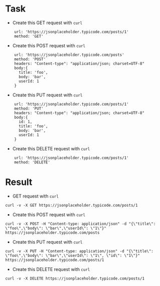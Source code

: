 
# Task 

* Create this GET request with `curl`
```
    url: 'https://jsonplaceholder.typicode.com/posts/1'
    method: 'GET'
```

* Create this POST request with `curl`
```
    url: 'https://jsonplaceholder.typicode.com/posts'
    method: 'POST'
    headers: "Content-type": "application/json; charset=UTF-8"
    body:{
      title: 'foo',
      body: 'bar',
      userId: 1
    }
```


* Create this PUT request with `curl`
```
    url: 'https://jsonplaceholder.typicode.com/posts/1'
    method: 'PUT'
    headers: "Content-type": "application/json; charset=UTF-8"
    body:{
      id: 1,
      title: 'foo',
      body: 'bar',
      userId: 1
    }
```
  
* Create this DELETE request with `curl`
```
    url: 'https://jsonplaceholder.typicode.com/posts/1'
    method: 'DELETE'
```
   
# Result

* GET request with `curl`
```
curl -v -X GET https://jsonplaceholder.typicode.com/posts/1
```

* Create this POST request with `curl`
```
curl -v -X POST -H "Content-type: application/json" -d "{\"title\": \"foo\",\"body\": \"bar\",\"userId\": \"1\"}"  https://jsonplaceholder.typicode.com/posts 
```


* Create this PUT request with `curl`
```
curl -v -X PUT -H "Content-type: application/json" -d "{\"title\": \"foo\",\"body\": \"bar\",\"userId\": \"1\", \"id\": \"1\"}" https://jsonplaceholder.typicode.com/posts/1

```
  
* Create this DELETE request with `curl`
```
curl -v -X DELETE https://jsonplaceholder.typicode.com/posts/1
```
